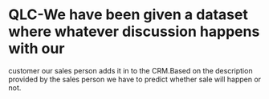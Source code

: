 # QLC-We have been given a dataset where whatever discussion happens with our
customer our sales person adds it in to the CRM.Based on the description provided by the sales person we have to predict whether sale will happen or not.
